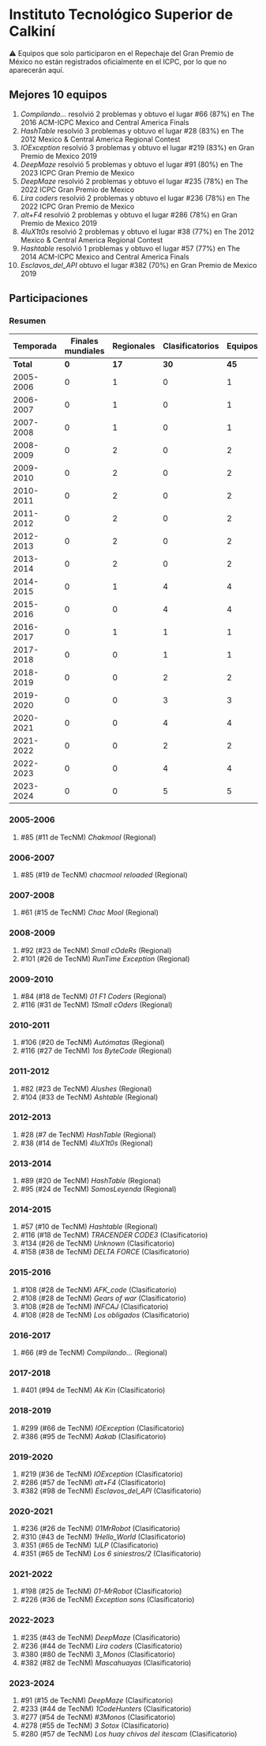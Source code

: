 ---
---

# Instituto Tecnológico Superior de Calkiní

:warning: Equipos que solo participaron en el Repechaje del Gran Premio de México no están registrados oficialmente en el ICPC, por lo que no aparecerán aquí.

## Mejores 10 equipos

1. _Compilando..._ resolvió 2 problemas y obtuvo el lugar #66 (87%) en The 2016 ACM-ICPC Mexico and Central America Finals
1. _HashTable_ resolvió 3 problemas y obtuvo el lugar #28 (83%) en The 2012 Mexico & Central America Regional Contest
1. _IOException_ resolvió 3 problemas y obtuvo el lugar #219 (83%) en Gran Premio de Mexico 2019
1. _DeepMaze_ resolvió 5 problemas y obtuvo el lugar #91 (80%) en The 2023 ICPC Gran Premio de Mexico
1. _DeepMaze_ resolvió 2 problemas y obtuvo el lugar #235 (78%) en The 2022 ICPC Gran Premio de Mexico
1. _Lira coders_ resolvió 2 problemas y obtuvo el lugar #236 (78%) en The 2022 ICPC Gran Premio de Mexico
1. _alt+F4_ resolvió 2 problemas y obtuvo el lugar #286 (78%) en Gran Premio de Mexico 2019
1. _4luX1t0s_ resolvió 2 problemas y obtuvo el lugar #38 (77%) en The 2012 Mexico & Central America Regional Contest
1. _Hashtable_ resolvió 1 problemas y obtuvo el lugar #57 (77%) en The 2014 ACM-ICPC Mexico and Central America Finals
1. _Esclavos_del_API_ obtuvo el lugar #382 (70%) en Gran Premio de Mexico 2019

## Participaciones

### Resumen

| Temporada | Finales mundiales | Regionales | Clasificatorios | Equipos |
| --- | --- | --- | --- | --- |
| **Total** | **0** | **17** | **30** | **45** |
| 2005-2006 | 0 | 1 | 0 | 1 |
| 2006-2007 | 0 | 1 | 0 | 1 |
| 2007-2008 | 0 | 1 | 0 | 1 |
| 2008-2009 | 0 | 2 | 0 | 2 |
| 2009-2010 | 0 | 2 | 0 | 2 |
| 2010-2011 | 0 | 2 | 0 | 2 |
| 2011-2012 | 0 | 2 | 0 | 2 |
| 2012-2013 | 0 | 2 | 0 | 2 |
| 2013-2014 | 0 | 2 | 0 | 2 |
| 2014-2015 | 0 | 1 | 4 | 4 |
| 2015-2016 | 0 | 0 | 4 | 4 |
| 2016-2017 | 0 | 1 | 1 | 1 |
| 2017-2018 | 0 | 0 | 1 | 1 |
| 2018-2019 | 0 | 0 | 2 | 2 |
| 2019-2020 | 0 | 0 | 3 | 3 |
| 2020-2021 | 0 | 0 | 4 | 4 |
| 2021-2022 | 0 | 0 | 2 | 2 |
| 2022-2023 | 0 | 0 | 4 | 4 |
| 2023-2024 | 0 | 0 | 5 | 5 |

### 2005-2006

1. #85 (#11 de TecNM) _Chakmool_ (Regional)

### 2006-2007

1. #85 (#19 de TecNM) _chacmool reloaded_ (Regional)

### 2007-2008

1. #61 (#15 de TecNM) _Chac Mool_ (Regional)

### 2008-2009

1. #92 (#23 de TecNM) _Small cOdeRs_ (Regional)
1. #101 (#26 de TecNM) _RunTime Exception_ (Regional)

### 2009-2010

1. #84 (#18 de TecNM) _01 F1 Coders_ (Regional)
1. #116 (#31 de TecNM) _1Small cOders_ (Regional)

### 2010-2011

1. #106 (#20 de TecNM) _Autómatas_ (Regional)
1. #116 (#27 de TecNM) _1os ByteCode_ (Regional)

### 2011-2012

1. #82 (#23 de TecNM) _Alushes_ (Regional)
1. #104 (#33 de TecNM) _Ashtable_ (Regional)

### 2012-2013

1. #28 (#7 de TecNM) _HashTable_ (Regional)
1. #38 (#14 de TecNM) _4luX1t0s_ (Regional)

### 2013-2014

1. #89 (#20 de TecNM) _HashTable_ (Regional)
1. #95 (#24 de TecNM) _SomosLeyenda_ (Regional)

### 2014-2015

1. #57 (#10 de TecNM) _Hashtable_ (Regional)
1. #116 (#18 de TecNM) _TRACENDER CODE3_ (Clasificatorio)
1. #134 (#26 de TecNM) _Unknown_ (Clasificatorio)
1. #158 (#38 de TecNM) _DELTA FORCE_ (Clasificatorio)

### 2015-2016

1. #108 (#28 de TecNM) _AFK_code_ (Clasificatorio)
1. #108 (#28 de TecNM) _Gears of war_ (Clasificatorio)
1. #108 (#28 de TecNM) _INFCAJ_ (Clasificatorio)
1. #108 (#28 de TecNM) _Los obligados_ (Clasificatorio)

### 2016-2017

1. #66 (#9 de TecNM) _Compilando..._ (Regional)

### 2017-2018

1. #401 (#94 de TecNM) _Ak Kin_ (Clasificatorio)

### 2018-2019

1. #299 (#66 de TecNM) _IOException_ (Clasificatorio)
1. #386 (#95 de TecNM) _Aakab_ (Clasificatorio)

### 2019-2020

1. #219 (#36 de TecNM) _IOException_ (Clasificatorio)
1. #286 (#57 de TecNM) _alt+F4_ (Clasificatorio)
1. #382 (#98 de TecNM) _Esclavos_del_API_ (Clasificatorio)

### 2020-2021

1. #236 (#26 de TecNM) _01MrRobot_ (Clasificatorio)
1. #310 (#43 de TecNM) _1Hello_World_ (Clasificatorio)
1. #351 (#65 de TecNM) _1JLP_ (Clasificatorio)
1. #351 (#65 de TecNM) _Los 6 siniestros/2_ (Clasificatorio)

### 2021-2022

1. #198 (#25 de TecNM) _01-MrRobot_ (Clasificatorio)
1. #226 (#36 de TecNM) _Exception sons_ (Clasificatorio)

### 2022-2023

1. #235 (#43 de TecNM) _DeepMaze_ (Clasificatorio)
1. #236 (#44 de TecNM) _Lira coders_ (Clasificatorio)
1. #380 (#80 de TecNM) _3_Monos_ (Clasificatorio)
1. #382 (#82 de TecNM) _Mascahuayas_ (Clasificatorio)

### 2023-2024

1. #91 (#15 de TecNM) _DeepMaze_ (Clasificatorio)
1. #233 (#44 de TecNM) _1CodeHunters_ (Clasificatorio)
1. #277 (#54 de TecNM) _#3Monos_ (Clasificatorio)
1. #278 (#55 de TecNM) _3 Sotox_ (Clasificatorio)
1. #280 (#57 de TecNM) _Los huay chivos del itescam_ (Clasificatorio)



